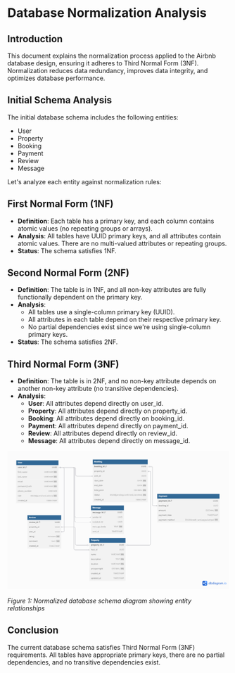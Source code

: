 # Database Normalization Analysis

## Introduction

This document explains the normalization process applied to the Airbnb database design, ensuring it adheres to Third Normal Form (3NF). Normalization reduces data redundancy, improves data integrity, and optimizes database performance.

## Initial Schema Analysis

The initial database schema includes the following entities:
- User
- Property
- Booking
- Payment
- Review
- Message

Let's analyze each entity against normalization rules:

## First Normal Form (1NF)
- **Definition**: Each table has a primary key, and each column contains atomic values (no repeating groups or arrays).
- **Analysis**: All tables have UUID primary keys, and all attributes contain atomic values. There are no multi-valued attributes or repeating groups.
- **Status**: The schema satisfies 1NF.

## Second Normal Form (2NF)
- **Definition**: The table is in 1NF, and all non-key attributes are fully functionally dependent on the primary key.
- **Analysis**: 
  - All tables use a single-column primary key (UUID).
  - All attributes in each table depend on their respective primary key.
  - No partial dependencies exist since we're using single-column primary keys.
- **Status**: The schema satisfies 2NF.

## Third Normal Form (3NF)
- **Definition**: The table is in 2NF, and no non-key attribute depends on another non-key attribute (no transitive dependencies).
- **Analysis**:
  - **User**: All attributes depend directly on user_id.
  - **Property**: All attributes depend directly on property_id.
  - **Booking**: All attributes depend directly on booking_id.
  - **Payment**: All attributes depend directly on payment_id.
  - **Review**: All attributes depend directly on review_id.
  - **Message**: All attributes depend directly on message_id.

![Database Schema Diagram](./airbnb-erd.png)

*Figure 1: Normalized database schema diagram showing entity relationships*

## Conclusion

The current database schema satisfies Third Normal Form (3NF) requirements. All tables have appropriate primary keys, there are no partial dependencies, and no transitive dependencies exist.